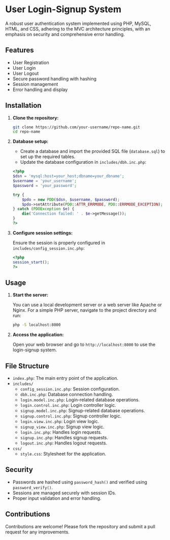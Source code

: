 # User Login-Signup System

A robust user authentication system implemented using PHP, MySQL, HTML, and CSS, adhering to the MVC architecture principles, with an emphasis on security and comprehensive error handling.

## Features

- User Registration
- User Login
- User Logout
- Secure password handling with hashing
- Session management
- Error handling and display

## Installation

1. **Clone the repository:**

    ```sh
    git clone https://github.com/your-username/repo-name.git
    cd repo-name
    ```

2. **Database setup:**

    - Create a database and import the provided SQL file (`database.sql`) to set up the required tables.
    - Update the database configuration in `includes/dbh.inc.php`:

    ```php
    <?php
    $dsn = 'mysql:host=your_host;dbname=your_dbname';
    $username = 'your_username';
    $password = 'your_password';

    try {
        $pdo = new PDO($dsn, $username, $password);
        $pdo->setAttribute(PDO::ATTR_ERRMODE, PDO::ERRMODE_EXCEPTION);
    } catch (PDOException $e) {
        die('Connection failed: ' . $e->getMessage());
    }
    ?>
    ```

3. **Configure session settings:**

    Ensure the session is properly configured in `includes/config_session.inc.php`:

    ```php
    <?php
    session_start();
    ?>
    ```

## Usage

1. **Start the server:**

    You can use a local development server or a web server like Apache or Nginx. For a simple PHP server, navigate to the project directory and run:

    ```sh
    php -S localhost:8000
    ```

2. **Access the application:**

    Open your web browser and go to `http://localhost:8000` to use the login-signup system.

## File Structure

- `index.php`: The main entry point of the application.
- `includes/`
  - `config_session.inc.php`: Session configuration.
  - `dbh.inc.php`: Database connection handling.
  - `login.model.inc.php`: Login-related database operations.
  - `login.control.inc.php`: Login controller logic.
  - `signup.model.inc.php`: Signup-related database operations.
  - `signup.control.inc.php`: Signup controller logic.
  - `login.view.inc.php`: Login view logic.
  - `signup_view.inc.php`: Signup view logic.
  - `login.inc.php`: Handles login requests.
  - `signup.inc.php`: Handles signup requests.
  - `logout.inc.php`: Handles logout requests.
- `css/`
  - `style.css`: Stylesheet for the application.

## Security

- Passwords are hashed using `password_hash()` and verified using `password_verify()`.
- Sessions are managed securely with session IDs.
- Proper input validation and error handling.

## Contributions

Contributions are welcome! Please fork the repository and submit a pull request for any improvements.
